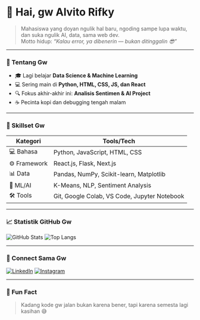 # 👋 Hai, gw Alvito Rifky  

> Mahasiswa yang doyan ngulik hal baru, ngoding sampe lupa waktu, dan suka ngulik AI, data, sama web dev.  
> Motto hidup: *“Kalau error, ya dibenerin — bukan ditinggalin 😎”*

---

### 🚀 Tentang Gw
- 🎓 Lagi belajar **Data Science & Machine Learning**
- 💻 Sering main di **Python, HTML, CSS, JS, dan React**
- 🔍 Fokus akhir-akhir ini: **Analisis Sentimen & AI Project**
- ☕ Pecinta kopi dan debugging tengah malam

---

### 🧠 Skillset Gw
| Kategori | Tools/Tech |
|-----------|-------------|
| 💻 Bahasa | Python, JavaScript, HTML, CSS |
| ⚙️ Framework | React.js, Flask, Next.js |
| 📊 Data | Pandas, NumPy, Scikit-learn, Matplotlib |
| 🧠 ML/AI | K-Means, NLP, Sentiment Analysis |
| 🛠️ Tools | Git, Google Colab, VS Code, Jupyter Notebook |

---

### 📈 Statistik GitHub Gw
![GitHub Stats](https://github-readme-stats.vercel.app/api?username=alvitorifky&show_icons=true&theme=tokyonight)
![Top Langs](https://github-readme-stats.vercel.app/api/top-langs/?username=alvitorifky&layout=compact&theme=tokyonight)

---

### 🔗 Connect Sama Gw
[![LinkedIn](https://img.shields.io/badge/LinkedIn-blue?logo=linkedin&logoColor=white)](https://linkedin.com/in/alvitorifky)
[![Instagram](https://img.shields.io/badge/Instagram-pink?logo=instagram&logoColor=white)](https://instagram.com/alvito_rifky02)

---

### 🧩 Fun Fact
> Kadang kode gw jalan bukan karena bener, tapi karena semesta lagi kasihan 😅
